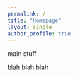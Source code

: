 ```yaml
---
permalink: /
title: "Homepage"
layout: single
author_profile: true
---
```

main stuff

blah blah blah